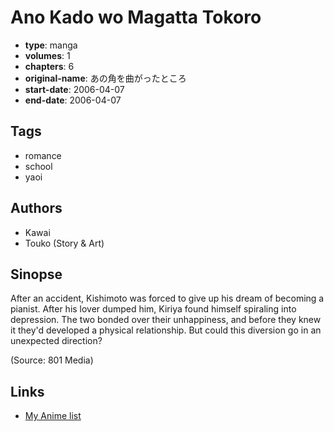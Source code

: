 # Ano Kado wo Magatta Tokoro

-   **type**: manga
-   **volumes**: 1
-   **chapters**: 6
-   **original-name**: あの角を曲がったところ
-   **start-date**: 2006-04-07
-   **end-date**: 2006-04-07

## Tags

-   romance
-   school
-   yaoi

## Authors

-   Kawai
-   Touko (Story & Art)

## Sinopse

After an accident, Kishimoto was forced to give up his dream of becoming a pianist. After his lover dumped him, Kiriya found himself spiraling into depression. The two bonded over their unhappiness, and before they knew it they'd developed a physical relationship. But could this diversion go in an unexpected direction?

(Source: 801 Media)

## Links

-   [My Anime list](https://myanimelist.net/manga/2117/Ano_Kado_wo_Magatta_Tokoro)
